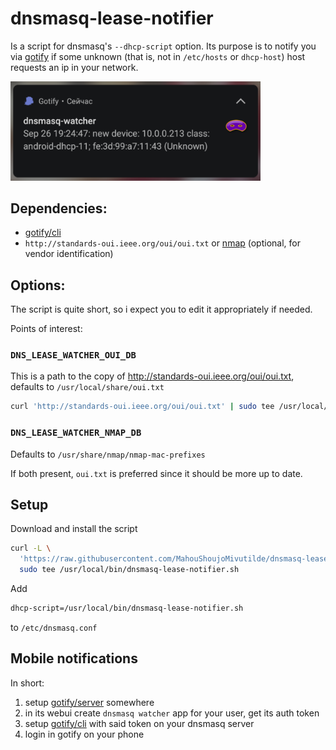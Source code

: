 # dnsmasq-lease-notifier

Is a script for dnsmasq's `--dhcp-script` option. Its purpose is to notify you via [gotify](https://gotify) if some unknown (that is, not in `/etc/hosts` or `dhcp-host`) host requests an ip in your network.

<img src="gotify.png" width="400">

## Dependencies:
* [gotify/cli](https://github.com/gotify/cli)
* `http://standards-oui.ieee.org/oui/oui.txt` or [nmap](https://nmap.org) (optional, for vendor identification)

## Options:

The script is quite short, so i expect you to edit it appropriately if needed.

Points of interest:

### `DNS_LEASE_WATCHER_OUI_DB`

This is a path to the copy of http://standards-oui.ieee.org/oui/oui.txt, defaults to `/usr/local/share/oui.txt`

```sh
curl 'http://standards-oui.ieee.org/oui/oui.txt' | sudo tee /usr/local/share/oui.txt
```

### `DNS_LEASE_WATCHER_NMAP_DB`

Defaults to `/usr/share/nmap/nmap-mac-prefixes`

If both present, `oui.txt` is preferred since it should be more up to date.

## Setup

Download and install the script

```sh
curl -L \
  'https://raw.githubusercontent.com/MahouShoujoMivutilde/dnsmasq-lease-notifier/master/dnsmasq-lease-notifier.sh' |
  sudo tee /usr/local/bin/dnsmasq-lease-notifier.sh
```

Add

```sh
dhcp-script=/usr/local/bin/dnsmasq-lease-notifier.sh

```

to `/etc/dnsmasq.conf`

## Mobile notifications

In short:
1. setup [gotify/server](https://github.com/gotify/server) somewhere
2. in its webui create `dnsmasq watcher` app for your user, get its auth token
3. setup [gotify/cli](https://github.com/gotify/cli) with said token on your dnsmasq server
4. login in gotify on your phone
